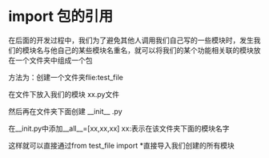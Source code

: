 # import 包的引用

在后面的开发过程中，我们为了避免其他人调用我们自己写的一些模块时，发生我们的模块名与他自己的某些模块名重名，就可以将我们的某个功能相关联的模块放在一个文件夹中组成一个包

方法为：创建一个文件夹flie:test_file

在文件下放入我们的模块 xx.py文件

然后再在文件夹下面创建 \_\_init__ .py

在\_\_init.py中添加\_\_all__=[xx,xx,xx]  xx:表示在该文件夹下面的模块名字

这样就可以直接通过from test_file import *直接导入我们创建的所有模块
